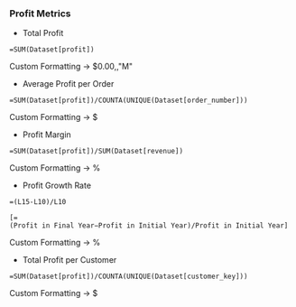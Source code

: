 ### Profit Metrics

- Total Profit
```
=SUM(Dataset[profit])
```
Custom Formatting -> $0.00,,"M"

- Average Profit per Order
```
=SUM(Dataset[profit])/COUNTA(UNIQUE(Dataset[order_number]))
```
Custom Formatting -> $

- Profit Margin
```
=SUM(Dataset[profit])/SUM(Dataset[revenue])
```
Custom Formatting -> %

- Profit Growth Rate
```
=(L15-L10)/L10

[=(Profit in Final Year−Profit in Initial Year)/Profit in Initial Year]
```
Custom Formatting -> %

- Total Profit per Customer
```
=SUM(Dataset[profit])/COUNTA(UNIQUE(Dataset[customer_key])) 
```
Custom Formatting -> $
